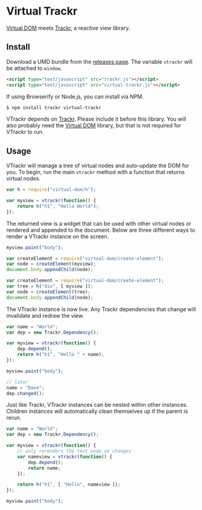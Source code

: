 # Virtual Trackr

[Virtual DOM](http://ghub.io/virtual-dom) meets [Trackr](http://ghub.io/trackr), a reactive view library.

## Install

Download a UMD bundle from the [releases page](https://github.com/BeneathTheInk/virtual-trackr/releases). The variable `vtrackr` will be attached to `window`.

```html
<script type="text/javascript" src="trackr.js"></script>
<script type="text/javascript" src="virtual-trackr.js"></script>
```

If using Browserify or Node.js, you can install via NPM.

```sh
$ npm install trackr virtual-trackr
```

VTrackr depends on [Trackr](http://ghub.io/trackr). Please include it before this library. You will also probably need the [Virtual DOM](http://ghub.io/virtual-dom) library, but that is not required for VTrackr to run.

## Usage

VTrackr will manage a tree of virtual nodes and auto-update the DOM for you. To begin, run the main `vtrackr` method with a function that returns virtual nodes.

```js
var h = require("virtual-dom/h");

var myview = vtrackr(function() {
	return h("h1", "Hello World");
});
```

The returned view is a widget that can be used with other virtual nodes or rendered and appended to the document. Below are three different ways to render a VTrackr instance on the screen.

```js
myview.paint("body");
```

```js
var createElement = require("virtual-dom/create-element");
var node = createElement(myview);
document.body.appendChild(node);
```

```js
var createElement = require("virtual-dom/create-element");
var tree = h("div", [ myview ]);
var node = createElement(tree);
document.body.appendChild(node);
```

The VTrackr instance is now live. Any Trackr dependencies that change will invalidate and redraw the view.

```js
var name = "World";
var dep = new Trackr.Dependency();

var myview = vtrackr(function() {
	dep.depend();
	return h("h1", "Hello " + name);
});

myview.paint("body");

// later
name = "Dave";
dep.changed();
```

Just like Trackr, VTrackr instances can be nested within other instances. Children instances will automatically clean themselves up if the parent is rerun.

```js
var name = "World";
var dep = new Trackr.Dependency();

var myview = vtrackr(function() {
	// only rerenders the text node on changes
	var nameview = vtrackr(function() {
		dep.depend();
		return name;
	});

	return h("h1", [ "Hello", nameview ]);
});

myview.paint("body");
```
